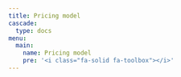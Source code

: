```yaml
---
title: Pricing model
cascade:
  type: docs
menu:
  main:
    name: Pricing model
    pre: '<i class="fa-solid fa-toolbox"></i>'
---
```

